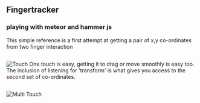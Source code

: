 ## Fingertracker
### playing with meteor and hammer js
This simple reference is a first attempt at getting a pair of x,y co-ordinates from two finger interaction
##
![Touch](https://drive.google.com/uc?export=veiw&id=0ByulP-RjHNpdRldzMFNuZ3l1aDg "one touch")
One touch is easy, getting it to drag or move smoothly is easy too. The inclusion of listening for 'transform' is what gives you access to the second set of co-ordinates.
##
![Multi Touch](https://drive.google.com/uc?export=veiw&id=0ByulP-RjHNpdSEhYS2tYbEVtQWM "Oh bliss. Get out the maths books!")